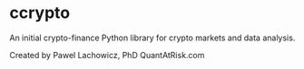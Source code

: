 ccrypto
=======

An initial crypto-finance Python library for crypto markets and data analysis.

Created by Pawel Lachowicz, PhD
QuantAtRisk.com
